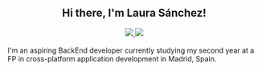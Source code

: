 <h2 align="center"> Hi there, I'm Laura Sánchez!</h2>
<div align="center">
    <a href="www.linkedin.com/in/lausanmart" target="_blank">
        <img src="https://img.shields.io/badge/LinkedIn-blue?style=for-the-badge&logo=LinkedIn&link=www.linkedin.com%2Fin%2Flausanmart
        " target="_blank">
    </a>
    <a href="mailto:lausnchezmartn@gmail.com">
        <img src="https://img.shields.io/badge/-Gmail-%23333?style=for-the-badge&logo=gmail&logoColor=white&color=red" target="_blank">
    </a>
</div>
<br>
I'm an aspiring BackEnd developer currently studying my second year at a FP in cross-platform application development in Madrid, Spain.

<!--
**lausnchez/lausnchez** is a ✨ _special_ ✨ repository because its `README.md` (this file) appears on your GitHub profile.

Here are some ideas to get you started:

- 🔭 I’m currently working on ...
- 🌱 I’m currently learning ...
- 👯 I’m looking to collaborate on ...
- 🤔 I’m looking for help with ...
- 💬 Ask me about ...
- 📫 How to reach me: ...
- 😄 Pronouns: ...
- ⚡ Fun fact: ...
-->
